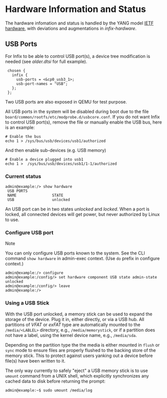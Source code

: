# Hardware Information and Status

The hardware infomation and status is handled by the YANG model [IETF
hardware][1], with deviations and augmentations in _infix-hardware_.

## USB Ports

For Infix to be able to control USB port(s), a device tree modification
is needed (see _alder.dtsi_ for full example).

```
 chosen {
   infix {
     usb-ports = <&cp0_usb3_1>;
	 usb-port-names = "USB";
   };
 };
```

Two USB ports are also exposed in QEMU for test purpose.

All USB ports in the system will be disabled during boot due to the file
`board/common/rootfs/etc/modprobe.d/usbcore.conf`.  If you do not want
Infix to control USB port(s), remove the file or manually enable the USB
bus, here is an example:

```
# Enable the bus
echo 1 > /sys/bus/usb/devices/usb1/authorized
```

And then enable sub-devices (e.g. USB memory)

```
# Enable a device plugged into usb1
echo 1 >  /sys/bus/usb/devices/usb1/1-1/authorized
```

### Current status

```
admin@example:/> show hardware
 USB PORTS
 NAME                STATE
 USB                 unlocked
```

An USB port can be in two states _unlocked_ and _locked_. When a port is
locked, all connected devices will get power, but never authorized by
Linux to use.

### Configure USB port

> [!NOTE]
> You can only configure USB ports known to the system.  See the CLI
> command `show hardware` in admin-exec context.  (Use `do` prefix in
> configure context.)

```
admin@example:/> configure
admin@example:/config/> set hardware component USB state admin-state unlocked
admin@example:/config/> leave
admin@example:/>
```

### Using a USB Stick

With the USB port unlocked, a memory stick can be used to expand the
storage of the device.  Plug it in, either directly, or via a USB hub.
All partitions of *VFAT* or *exFAT* type are automatically mounted to
the `/media/<LABLEL>` directory, e.g., `/media/memorystick`, or if a
partition does not have a label, using the kernel device name, e.g.,
`/media/sda`.

Depending on the partition type the the media is either mounted in
`flush` or `sync` mode to ensure files are properly flushed to the
backing store of the memory stick.  This to protect against users
yanking out a device before file(s) have been written to it.

The only way currently to safely "eject" a USB memory stick is to use
`umount` command from a UNIX shell, which explicitly synchronizes any
cached data to disk before returning the prompt:

```
admin@example:~$ sudo umount /media/log
```

[1]:  https://www.rfc-editor.org/rfc/rfc8348.html
